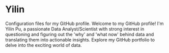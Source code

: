 # Yilin
Configuration files for my GitHub profile. Welcome to my GitHub profile! I'm Yilin Pu, a passionate Data Analyst/Scientist with strong interest in questioning and figuring out the 'why' and 'what now' behind data and translating them into actionable insights. Explore my GitHub portfolio to delve into the exciting world of data.
